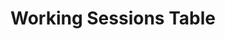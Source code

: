 ---
layout   : blocks/page-component
component: editors/working-sessions-table.html
title    : Working Sessions Table
---